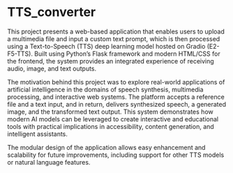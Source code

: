 # TTS_converter

This project presents a web-based application that enables users to upload a multimedia file and input a custom text prompt, which is then processed using a Text-to-Speech (TTS) deep learning model hosted on Gradio (E2-F5-TTS). Built using Python’s Flask framework and modern HTML/CSS for the frontend, the system provides an integrated experience of receiving audio, image, and text outputs.

The motivation behind this project was to explore real-world applications of artificial intelligence in the domains of speech synthesis, multimedia processing, and interactive web systems. The platform accepts a reference file and a text input, and in return, delivers synthesized speech, a generated image, and the transformed text output. This system demonstrates how modern AI models can be leveraged to create interactive and educational tools with practical implications in accessibility, content generation, and intelligent assistants.

The modular design of the application allows easy enhancement and scalability for future improvements, including support for other TTS models or natural language features.
